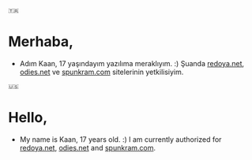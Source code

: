 `🇹🇷`
# Merhaba,
- Adım Kaan, 17 yaşındayım yazılıma meraklıyım. :) Şuanda [redoya.net](https://redoya.net), [odies.net](https://odies.net) ve [spunkram.com](https://spunkram.com) sitelerinin yetkilisiyim.

`🇺🇸`
# Hello,
- My name is Kaan, 17 years old. :) I am currently authorized for [redoya.net](https://redoya.net), [odies.net](https://odies.net) and [spunkram.com](https://spunkram.com).
